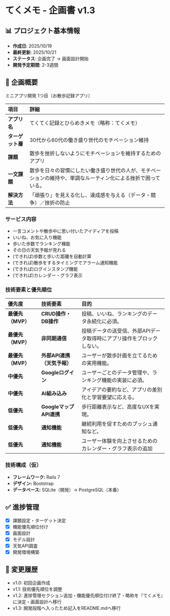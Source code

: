 # てくメモ - 企画書 v1.3

## 📊 プロジェクト基本情報
- **作成日**: 2025/10/19
- **最終更新**: 2025/10/21
- **ステータス**: 企画完了 → 画面設計開始
- **開発予定期間**: 2-3週間

## 🎯 企画概要
ミニアプリ開発 1つ目（お散歩記録アプリ）

| 項目 | 詳細 |
| :--- | :--- |
| **アプリ名** | てくてく記録とひらめきメモ（略称：てくメモ） |
| **ターゲット層** | 30代から60代の働き盛り世代のモチベーション維持 |
| **課題** | 散歩を挫折しないようにモチベーションを維持するためのアプリ |
| **一文課題** | 散歩を日々の習慣にしたい働き盛り世代の人が、モチベーションの維持や、単調なルーティン化による挫折で困っている。 |
| **解決方法** | 「頑張り」を見える化し、達成感を与える（データ・競争）／挫折の防止 |

### サービス内容

* 一言コメントや散歩中に思い付いたアイディアを投稿
* いいね、お気に入り機能
* 歩いた歩数でランキング機能
* その日の天気予報が見れる
* (できれば)歩数と歩いた距離を自動計算
* (できれば)散歩をするタイミングでアラーム通知機能
* (できれば)ログインスタンプ機能
* (できれば)カレンダー・グラフ表示

### 技術要素と優先順位

| 優先度 | 技術要素 | 目的 |
| :--- | :--- | :--- |
| **最優先（MVP）**| **CRUD操作・DB操作** | 投稿、いいね、ランキングのデータ永続化に必須。 |
| **最優先（MVP）**| **非同期通信** | 投稿データの送受信、外部APIデータ取得時にアプリ操作をブロックしない。 |
| **最優先（MVP）**| **外部API連携（天気予報）** | ユーザーが散歩計画を立てるための実用機能。 |
| **中優先** | **Googleログイン** | ユーザーごとのデータ管理や、ランキング機能の実装に必須。 |
| **中優先** | **AI組み込み** | アイデアの要約など、アプリの差別化と学習要望に応える。 |
| **低優先** | **GoogleマップAPI連携** | 歩行距離表示など、高度なUXを実現。 |
| **低優先** | **通知機能** | 継続利用を促すためのプッシュ通知など。 |
| **低優先** | **通知機能** | ユーザー体験を向上させるためのカレンダー・グラフ表示の追加 |

### 技術構成（仮）

* **フレームワーク:** Rails 7
* **デザイン:** Bootstrap
* **データベース:** SQLite（開発）→ PostgreSQL（本番）

## ✅ 進捗管理
- [x] 課題設定・ターゲット決定
- [x] 機能優先順位付け
- [x] 画面設計
- [x] モデル設計
- [x] 天気API調査
- [x] 開発環境構築

## 📝 変更履歴
- v1.0: 初回企画作成
- v1.1: 技術優先順位を調整
- v1.2: 進捗管理セクション追加・機能優先順位付け終了・略称を『てくメモ』に決定・画面設計へ移行
- v1.3: 開発段階へ入ったため記入をREADME.mdへ移行
